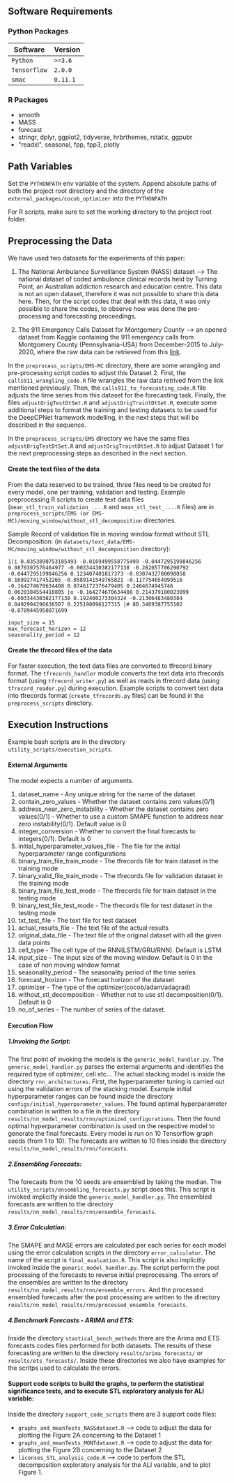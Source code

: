 ## Software Requirements ##

### Python Packages ###
| Software  | Version |
| ------------- | ------------- |
| `Python`  |  `>=3.6`  |
| `Tensorflow`  | `2.0.0`  |
| `smac`  | `0.11.1` |

### R Packages ###
* smooth
* MASS
* forecast
* stringr, dplyr, ggplot2, tidyverse, hrbrthemes, rstatix, ggpubr
* "readxl", seasonal, fpp, fpp3, plotly

## Path Variables ##

Set the `PYTHONPATH` env variable of the system. Append absolute paths of both the project root directory and the directory of the `external_packages/cocob_optimizer` into the `PYTHONPATH`  

For R scripts, make sure to set the working directory to the project root folder.

## Preprocessing the Data ##

We have used two datasets for the experiments of this paper:

1) The National Ambulance Surveillance System (NASS) dataset --> The national dataset of coded ambulance clinical records held by Turning Point, an Australian addiction research and education centre. This data is not an open dataset, therefore it was not possible to share this data here. Then, for the script codes that deal with this data, it was only possible to share the codes, to observe how was done the pre-processing and forecasting proceedings.

2) The 911 Emergency Calls Dataset for Montgomery County --> an opened dataset from Kaggle containing the 911 emergency calls from Montgomery County (Pennsylvania-USA) from December-2015 to July-2020, where the raw data can be retrieved from this [link](https://www.kaggle.com/mchirico/montcoalert).

In the `preprocess_scripts/EMS-MC` directory, there are some wrangling and pre-processing script codes to adjust this Dataset 2. First, the `calls911_wrangling_code.R` file wrangles the raw data retrived from the link mentioned previously. Then, the `calls911_to_forecasting_code.R` file adjusts the time series from this dataset for the forecasting task. Finally, the files `adjustOrigTestDtSet.R` and `adjustOrigTraintDtSet.R`, execute some additional steps to format the training and testing datasets to be used for the DeepCPNet framework modelling, in the next steps that will be described in the sequence.

In the `preprocess_scripts/EMS` directory we have the same files `adjustOrigTestDtSet.R` and `adjustOrigTraintDtSet.R` to adjust Dataset 1 for the next preprocessing steps as described in the next section.

#### Create the text files of the data ####

From the data reserved to be trained, three files need to be created for every model, one per training, validation and testing. Example preprocessing R scripts to create text data files (`mean_stl_train_validation_....R` and `mean_stl_test_....R` files) are in `preprocess_scripts/EMS (or EMS-MC)/moving_window/without_stl_decomposition` directories.

Sample Record of validation file in moving window format without STL Decomposition: (in `datasets/text_data/EMS-MC/moving_window/without_stl_decomposition` directory):

`1|i 0.0353890753105493 -0.0169499558775499 -0.0447295199846256 0.0870397576464977 -0.00334430382177138 -0.282057706290792 -0.0447295199846256 0.123407401817373 -0.0307432780098858 0.169927417452265 -0.0589141549765821 -0.117754654999516 -0.164274670634408 0.0746172376479405 0.2464674945746 0.0620384554410805 |o -0.164274670634408 0.214379180023099 -0.00334430382177138 0.192400273304324 -0.21306483480384 0.0492994296636507 0.225190096127315 |# 80.3469387755102 -0.0789445958071699`

`input_size = 15`\
`max_forecast_horizon = 12`\
`seasonality_period = 12`

#### Create the tfrecord files of the data ####

For faster execution, the text data files are converted to tfrecord binary format. The `tfrecords_handler` module converts the text data into tfrecords format (using `tfrecord_writer.py`) as well as reads in tfrecord data (using `tfrecord_reader.py`) during execution. Example scripts to convert text data into tfrecords format (`create_tfrecords.py` files) can be found in the `preprocess_scripts` directory.

## Execution Instructions ##

Example bash scripts are in the directory `utility_scripts/execution_scripts`. 

#### External Arguments ####
The model expects a number of arguments.
1. dataset_name - Any unique string for the name of the dataset
2. contain_zero_values - Whether the dataset contains zero values(0/1)
3. address_near_zero_instability - Whether the dataset contains zero values(0/1) - Whether to use a custom SMAPE function to address near zero instability(0/1). Default value is 0
4. integer_conversion - Whether to convert the final forecasts to integers(0/1). Default is 0
5. initial_hyperparameter_values_file - The file for the initial hyperparameter range configurations
6. binary_train_file_train_mode - The tfrecords file for train dataset in the training mode
7. binary_valid_file_train_mode - The tfrecords file for validation dataset in the training mode
8. binary_train_file_test_mode - The tfrecords file for train dataset in the testing mode
9. binary_test_file_test_mode - The tfrecords file for test dataset in the testing mode
10. txt_test_file - The text file for test dataset
11. actual_results_file - The text file of the actual results
12. original_data_file - The text file of the original dataset with all the given data points
13. cell_type - The cell type of the RNN(LSTM/GRU/RNN). Default is LSTM
14. input_size - The input size of the moving window. Default is 0 in the case of non moving window format
15. seasonality_period - The seasonality period of the time series
16. forecast_horizon - The forecast horizon of the dataset
17. optimizer - The type of the optimizer(cocob/adam/adagrad)
18. without_stl_decomposition - Whether not to use stl decomposition(0/1). Default is 0
19. no_of_series - The number of series of the dataset.

#### Execution Flow ####

##### 1.Invoking the Script: #####
The first point of invoking the models is the `generic_model_handler.py`. The `generic_model_handler.py` parses the external arguments and identifies the required type of optimizer, cell etc... The actual stacking model is inside the directory `rnn_architectures`. 
First, the hyperparameter tuning is carried out using the validation errors of the stacking model. Example initial hyperparameter ranges can be found inside the directory `configs/initial_hyperparameter_values`. The found optimal hyperparameter combination is written to a file in the directory `results/nn_model_results/rnn/optimized_configurations`. 
Then the found optimal hyperparameter combination is used on the respective model to generate the final forecasts. Every model is run on 10 Tensorflow graph seeds (from 1 to 10). The forecasts are written to 10 files inside the directory `results/nn_model_results/rnn/forecasts`.

##### 2.Ensembling Forecasts: #####
The forecasts from the 10 seeds are ensembled by taking the median. The `utility_scripts/ensembling_forecasts.py` script does this. This script is invoked implicitly inside the `generic_model_handler.py`. The ensembled forecasts are written to the directory `results/nn_model_results/rnn/ensemble_forecasts`. 

##### 3.Error Calculation: #####
The SMAPE and MASE errors are calculated per each series for each model using the error calculation scripts in the directory `error_calculator`. The name of the script is `final_evaluation.R`. This script is also implicitly invoked inside the `generic_model_handler.py`. The script perform the post processing of the forecasts to reverse initial preprocessing. The errors of the ensembles are written to the directory `results/nn_model_results/rnn/ensemble_errors`. And the processed ensembled forecasts after the post processing are written to the directory `results/nn_model_results/rnn/processed_ensemble_forecasts`. 

##### 4.Benchmark Forecasts - ARIMA and ETS: #####
Inside the directory `stastical_bench_methods` there are the Arima and ETS forecasts codes files performed for both datasets. The results of these forecasting are written to the directory `results/arima_forecasts/` or `results/ets_forecasts/`. Inside these directories we also have examples for the scritps used to calculate the errors.

#### Support code scripts to build the graphs, to perform the statistical significance tests, and to execute STL exploratory analysis for ALI variable:  ####
Inside the directory `support_code_scripts` there are 3 support code files:

* `graphs_and_meanTests_NASSdataset.R` --> code to adjust the data for plotting the Figure 2A concerning to the Dataset 1
* `graphs_and_meanTests_MONTdataset.R` --> code to adjust the data for plotting the Figure 2B concerning to the Dataset 2
* `licenses_STL_analysis_code.R` --> code to perfom the STL decomposition exploratory analysis for the ALI variable, and to plot Figure 1.
